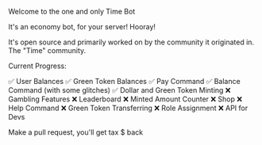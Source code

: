 Welcome to the one and only Time Bot

It's an economy bot, for your server!
Hooray!

It's open source and primarily worked on by the community it originated in. The "Time" community.

Current Progress:

✅ User Balances
✅ Green Token Balances
✅ Pay Command
✅ Balance Command (with some glitches)
✅ Dollar and Green Token Minting
❌ Gambling Features
❌ Leaderboard
❌ Minted Amount Counter
❌ Shop
❌ Help Command
❌ Green Token Transferring
❌ Role Assignment
❌ API for Devs

Make a pull request, you'll get tax $ back
